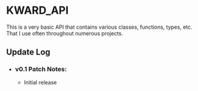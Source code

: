 # KWARD_API
This is a very basic API that contains various classes, functions, types, etc. That I use often throughout numerous projects.

## Update Log
- ### v0.1 Patch Notes:
  - Initial release

